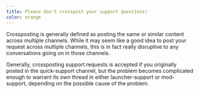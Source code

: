 ```yaml
---
title: Please don't crosspost your support questions!
color: orange
---
```


Crossposting is generally defined as posting the same or similar content across multiple channels. While it may seem like a good idea to post your request across multiple channels, this is in fact really disruptive to any conversations going on in those channels.

Generally, crossposting support requests is accepted if you originally posted in the quick-support channel, but the problem becomes complicated enough to warrant its own thread in either launcher-support or mod-support, depending on the possible cause of the problem.
